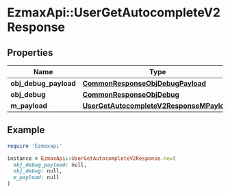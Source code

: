 # EzmaxApi::UserGetAutocompleteV2Response

## Properties

| Name | Type | Description | Notes |
| ---- | ---- | ----------- | ----- |
| **obj_debug_payload** | [**CommonResponseObjDebugPayload**](CommonResponseObjDebugPayload.md) |  |  |
| **obj_debug** | [**CommonResponseObjDebug**](CommonResponseObjDebug.md) |  | [optional] |
| **m_payload** | [**UserGetAutocompleteV2ResponseMPayload**](UserGetAutocompleteV2ResponseMPayload.md) |  |  |

## Example

```ruby
require 'Ezmaxapi'

instance = EzmaxApi::UserGetAutocompleteV2Response.new(
  obj_debug_payload: null,
  obj_debug: null,
  m_payload: null
)
```

